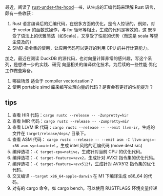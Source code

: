 最近，阅读了 [rust-under-the-hood](https://github.com/eventhelix/ruth)一书，从生成的汇编代码来理解 Rust 语言，颇有一些收获：
1. Rust 语言编译后的汇编代码，在很多方面的优化，是令人惊讶的。例如，对于 vector 的函数式操作，与 for 循环等相比，生成的代码是等效的，这
   既享受了语法上的优雅简洁（如Scala），又享受了性能的优势（而这是 scala 等望尘莫及的）
2. SIMD 指令集的使用，让应用代码可以更好的利用 CPU 的并行计算能力。

加之，最近在阅读 DuckDB 的源代码，也对向量计算非常的感兴趣，写这个系列，是想进一步的实践、研究 向量相关的编译优化技术，为后续的一些性能
优化工作做些筹备。

1. 哪些场景 适合于 compiler vectorization？
2. 使用 portable simd 库来编写处理向量的代码？是否会有更好的性能提升？

## tips
1. 查看 HIR 代码：`cargo rustc --release -- -Zunpretty=hir`
2. 查看 MIR 代码：`cargo rustc --release -- -Zunpretty=mir`
3. 查看 LLVM IR 代码：`cargo rustc --release -- --emit llvm-ir`，生成的文件在 `target/release/deps/` 目录下。
4. 查看 ASM 代码： `cargo rustc --release -- --emit asm -C llvm-args=-x86-asm-syntax=intel`，生成 intel 风格的汇编代码 (move dest src)
5. 编译选项：`-C target-cpu=native`，生成针对当前 CPU 的优化代码。
6. 编译选项：`-C target-feature=+avx2`，生成针对 AVX2 指令集的优化代码。
7. 编译选项：`-C target-feature=+avx512f`，生成针对 AVX512 指令集的优化代码。
8. 交叉编译 `--target x86_64-apple-darwin` 在 M1 下编译生成 x86_64 的代码。
9. 对有的 cargo 命令，如 cargo bench，可以使用 RUSTFLAGS 环境变量传递